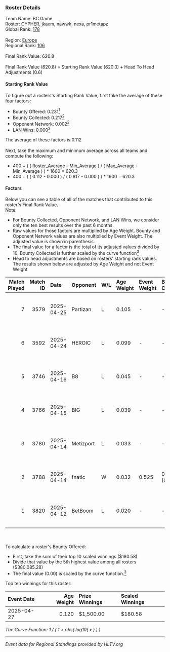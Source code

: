 ### Roster Details<br />
Team Name: BC.Game<br />
Roster: CYPHER, jkaem, nawwk, nexa, pr1metapz<br />
Global Rank: [178](../../standings_global_2025_10_06.md)<br />
<br />
Region: [Europe]( ../../standings_europe_2025_10_06.md)<br />
Regional Rank: [106]( ../../standings_europe_2025_10_06.md)<br />
<br />
Final Rank Value:  620.8<br />
<br />
Final Rank Value (620.8) = Starting Rank Value (620.3) + Head To Head Adjustments (0.6)<br />

#### Starting Rank Value<br />
To figure out a rosters's Starting Rank Value, first take the average of these four factors:<br />
- Bounty Offered: 0.231[<sup>1</sup>](#table2)
- Bounty Collected: 0.217[<sup>2</sup>](#table1)
- Opponent Network: 0.002[<sup>2</sup>](#table1)
- LAN Wins: 0.000[<sup>2</sup>](#table1)

The average of these factors is 0.112<br />
<br />
Next, take the maximum and minimum average across all teams and compute the following:<br />
- 400 + ( ( Roster_Average - Min_Average ) / ( Max_Average - Min_Average ) ) * 1600 = 620.3
- 400 + ( ( 0.112 - 0.000 ) / ( 0.817 - 0.000 ) ) * 1600 = 620.3


#### Factors<br />
Below you can see a table of all of the matches that contributed to this roster's Final Rank Value.<br />
Note:<br />

- For Bounty Collected, Opponent Network, and LAN Wins, we consider only the ten best results over the past 6 months.
- Raw values for those factors are multiplied by Age Weight. Bounty and Opponent Network values are also multiplied by Event Weight. The adjusted value is shown in parenthesis.
- The final value for a factor is the total of its adjusted values divided by 10. Bounty Collected is further scaled by the curve function[<sup>3</sup>](#curveFunction)
- Head to head adjustments are based on rosters' starting rank values. The results shown below are adjusted by Age Weight and not Event Weight
<span id="table1"></span><br />


| Match Played | Match ID | Date       | Opponent  | W/L | Age Weight | Event Weight | Bounty Collected | Opponent Network | LAN Wins  | H2H Adj. | Roster                                |
| -: | -: | :- | :- | :- | :- | :- | :- | :- | :- | -: | :- |
|            7 |     3579 | 2025-04-25 | Partizan  | L   | 0.105      | -            | -                | -                | -         |    -0.11 | CYPHER, jkaem, nawwk, nexa, pr1metapz |
|            6 |     3592 | 2025-04-24 | HEROIC    | L   | 0.099      | -            | -                | -                | -         |    -0.05 | CYPHER, jkaem, nawwk, nexa, pr1metapz |
|            5 |     3746 | 2025-04-16 | B8        | L   | 0.045      | -            | -                | -                | -         |    -0.01 | CYPHER, jkaem, nawwk, nexa, pr1metapz |
|            4 |     3766 | 2025-04-15 | BIG       | L   | 0.039      | -            | -                | -                | -         |    -0.01 | CYPHER, jkaem, nawwk, nexa, pr1metapz |
|            3 |     3780 | 2025-04-14 | Metizport | L   | 0.033      | -            | -                | -                | -         |    -0.26 | CYPHER, jkaem, nawwk, nexa, pr1metapz |
|            2 |     3788 | 2025-04-14 | fnatic    | W   | 0.032      | 0.525        | 0.146 (0.002)    | 0.891 (0.015)    | 0 (0.000) |     1.00 | CYPHER, jkaem, nawwk, nexa, pr1metapz |
|            1 |     3820 | 2025-04-12 | BetBoom   | L   | 0.020      | -            | -                | -                | -         |    -0.01 | CYPHER, jkaem, nawwk, nexa, pr1metapz |

<br />
<span id="table2"></span><br />
To calculate a roster's Bounty Offered:<br />

- First, take the sum of their top 10 scaled winnings ($180.58)
- Divide that value by the 5th highest value among all rosters ($380,085.28)
- The final value (0.00) is scaled by the curve function.[<sup>3</sup>](#curveFunction)

Top ten winnings for this roster:<br />

| Event Date | Age Weight | Prize Winnings | Scaled Winnings |
| :- | -: | :- | :- |
| 2025-04-27 |      0.120 | $1,500.00      | $180.58         |


<span id="curveFunction"></span>_The Curve Function: 1 / ( 1 + abs( log10( x ) ) )_<br />

---
_Event data for Regional Standings provided by HLTV.org_<br />

